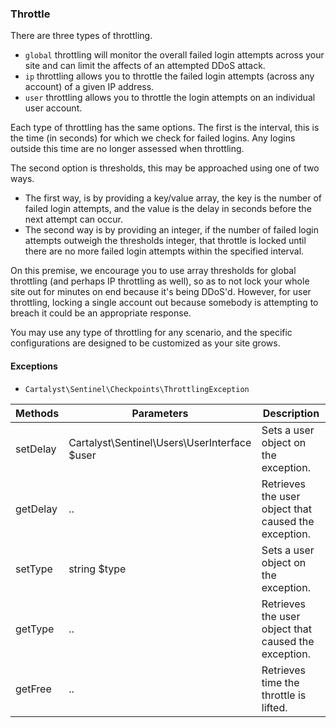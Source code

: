 ### Throttle

There are three types of throttling.

- `global` throttling will monitor the overall failed login attempts across your site and can limit the affects of an attempted DDoS attack.
- `ip` throttling allows you to throttle the failed login attempts (across any account) of a given IP address.
- `user` throttling allows you to throttle the login attempts on an individual user account.

Each type of throttling has the same options. The first is the interval, this is the time (in seconds) for which we check for failed logins. Any logins outside this time are no longer assessed when throttling.

The second option is thresholds, this may be approached using one of two ways.

- The first way, is by providing a key/value array, the key is the number of failed login attempts, and the value is the delay in seconds before the next attempt can occur.
- The second way is by providing an integer, if the number of failed login attempts outweigh the thresholds integer, that throttle is locked until there are no more failed login attempts within the specified interval.

On this premise, we encourage you to use array thresholds for global throttling (and perhaps IP throttling as well), so as to not lock your whole site out for minutes on end because it's being DDoS'd. However, for user throttling, locking a single account out because somebody is attempting to breach it could be an appropriate response.

You may use any type of throttling for any scenario, and the specific configurations are designed to be customized as your site grows.

#### Exceptions

- `Cartalyst\Sentinel\Checkpoints\ThrottlingException`

Methods               | Parameters                                   | Description
--------------------- | -------------------------------------------- | -----------
setDelay              | Cartalyst\Sentinel\Users\UserInterface $user | Sets a user object on the exception.
getDelay              | ..                                           | Retrieves the user object that caused the exception.
setType               | string $type                                 | Sets a user object on the exception.
getType               | ..                                           | Retrieves the user object that caused the exception.
getFree               | ..                                           | Retrieves time the throttle is lifted.

